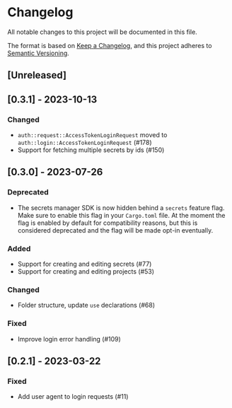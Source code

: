 # Changelog

All notable changes to this project will be documented in this file.

The format is based on [Keep a Changelog](https://keepachangelog.com/en/1.1.0/), and this project
adheres to [Semantic Versioning](https://semver.org/spec/v2.0.0.html).

## [Unreleased]

## [0.3.1] - 2023-10-13

### Changed

- `auth::request::AccessTokenLoginRequest` moved to `auth::login::AccessTokenLoginRequest` (#178)
- Support for fetching multiple secrets by ids (#150)

## [0.3.0] - 2023-07-26

### Deprecated

- The secrets manager SDK is now hidden behind a `secrets` feature flag. Make sure to enable this
  flag in your `Cargo.toml` file. At the moment the flag is enabled by default for compatibility
  reasons, but this is considered deprecated and the flag will be made opt-in eventually.

### Added

- Support for creating and editing secrets (#77)
- Support for creating and editing projects (#53)

### Changed

- Folder structure, update `use` declarations (#68)

### Fixed

- Improve login error handling (#109)

## [0.2.1] - 2023-03-22

### Fixed

- Add user agent to login requests (#11)
